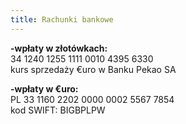 ```yaml
---
title: Rachunki bankowe
---
```

**\-wpłaty w złotówkach:**\
34 1240 1255 1111 0010 4395 6330\
kurs sprzedaży €uro w Banku Pekao SA

**\-wpłaty w €uro:**\
PL 33 1160 2202 0000 0002 5567 7854\
kod SWIFT: BIGBPLPW